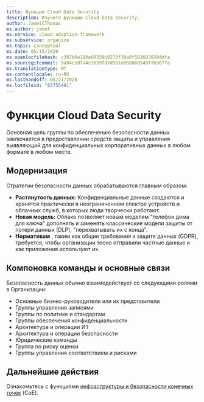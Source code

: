 ```yaml
---
title: Функции Cloud Data Security
description: Изучите функции Cloud Data Security.
author: JanetCThomas
ms.author: janet
ms.service: cloud-adoption-framework
ms.subservice: organize
ms.topic: conceptual
ms.date: 05/15/2020
ms.openlocfilehash: c387b6e190e08259d8270f39a0f5626838394dfa
ms.sourcegitcommit: 9a84c2dfa4c3859fd7d5b1e06bbb8549ff6967fa
ms.translationtype: MT
ms.contentlocale: ru-RU
ms.lasthandoff: 05/21/2020
ms.locfileid: "83755481"
---
```

# <a name="function-of-cloud-data-security"></a>Функции Cloud Data Security

Основная цель группы по обеспечению безопасности данных заключается в предоставлении средств защиты и управления выявляющий для конфиденциальных корпоративных данных в любом формате в любом месте.

## <a name="modernization"></a>Модернизация

Стратегии безопасности данных обрабатываются главным образом:

- **Растянутость данных:** Конфиденциальные данные создаются и хранятся практически в неограниченном спектре устройств и облачных служб, в которых люди творчески работают.
- **Новая модель:** Облако позволяет новым моделям "телефон дома для ключа" дополнять и заменять классические модели защиты от потери данных (DLP), "перехватывать их с конца".
- **Нормативам** , таким как общие требования к защите данных (GDPR), требуется, чтобы организации тесно отправили частные данные и как приложения используют их.

## <a name="team-composition-and-key-relationships"></a>Компоновка команды и основные связи

Безопасность данных обычно взаимодействует со следующими ролями в Организации:

- Основные бизнес-руководители или их представители
- Группы управления записями
- Группы по политике и стандартам
- Группы обеспечения конфиденциальности
- Архитектура и операции ИТ
- Архитектура и операции безопасности
- Юридические команды
- Группа по риску оценки
- Группы управления соответствием и рисками

## <a name="next-steps"></a>Дальнейшие действия

Ознакомьтесь с функциями [инфраструктуры и безопасности конечных точек](./cloud-security-infrastructure-endpoint.md) (CoE).
